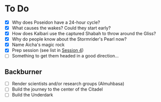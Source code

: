 # To Do

- [x] Why does Poseidon have a 24-hour cycle?
- [x] What causes the wakes? Could they start early?
- [x] How does Kalbari use the captured Shabah to throw around the Gliss?
- [x] Why do people know about the Stormrider's Pearl now?
- [x] Name Aicha's magic rock
- [x] Prep session (see list in [Session 4](./Sessions/Session4.md))
- [ ] Something to get them headed in a good direction...

## Backburner

- [ ] Render scientists and/or research groups (Almuhbasa)
- [ ] Build the journey to the center of the Citadel
- [ ] Build the Underdark
